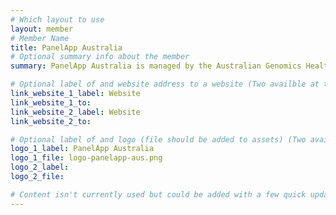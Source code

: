 ```yaml
---
# Which layout to use
layout: member
# Member Name
title: PanelApp Australia
# Optional summary info about the member
summary: PanelApp Australia is managed by the Australian Genomics Health Alliance (Australian Genomics) and is used  by Australian diagnostic laboratories, clinicians and researchers to establish and maintain consensus virtual gene panels for use in genomic analysis.

# Optional label of and website address to a website (Two availble at the moment)
link_website_1_label: Website
link_website_1_to:
link_website_2_label: Website
link_website_2_to:

# Optional label of and logo (file should be added to assets) (Two availble at the moment).
logo_1_label: PanelApp Australia
logo_1_file: logo-panelapp-aus.png
logo_2_label:
logo_2_file:

# Content isn't currently used but could be added with a few quick updates if needed to allow for pages
---
```

